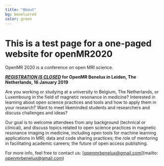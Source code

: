 ```yaml
---
title: "About"
bg: beneluxred
color: green
---
```

	
# This is a test page for a one-paged website for openMR2020

OpenMR 2020 is a conference on open MRI science. 

**_<a href="#registration">REGISTRATION IS CLOSED</a>_ for OpenMR Benelux in Leiden, The Netherlands, 16 January 2019**

Are you working or studying at a university in Belgium, The Netherlands, or Luxembourg in the field of magnetic resonance in medicine?
Interested in learning about open science practices and tools and how to apply them in your research?
Want to meet likeminded students and researchers and discuss challenges and ideas?

Our goal is to welcome attendees from any background (technical or clinical), and discuss topics related to open science practices in magnetic resonance imaging in medicine, including open tools for machine learning applications in MRI; data and code sharing practices; the role of mentoring in facilitating academic careers; the future of open access publishing.
<!-- Please <strong><a href="#registration">REGISTER NOW</a><strong>.  -->
For more info, feel free to contact us: [openmrbenelux@gmail.com](mailto: openmrbenelux@gmail.com)




